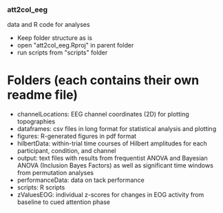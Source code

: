 ### att2col_eeg
data and R code for analyses

- Keep folder structure as is
- open "att2col_eeg.Rproj" in parent folder
- run scripts from "scripts" folder



# Folders (each contains their own readme file)
- channelLocations: EEG channel coordinates (2D) for plotting topographies
- dataframes: csv files in long format for statistical analysis and plotting
- figures: R-generated figures in pdf format
- hilbertData: within-trial time courses of Hilbert amplitudes for each participant, condition, and channel
- output: text files with results from frequentist ANOVA and Bayesian ANOVA (Inclusion Bayes Factors) as well as significant time windows from permutation analyses
- performanceData: data on tack performance
- scripts: R scripts
- zValuesEOG: individual z-scores for changes in EOG activity from baseline to cued attention phase
